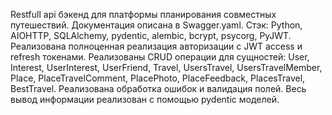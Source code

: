 Restfull api бэкенд для платформы планирования совместных путешествий.
Документация описана в Swagger.yaml.
Стэк: Python, AIOHTTP, SQLAlchemy, pydentic, alembic, bcrypt, psycorg, PyJWT.
Реализована полноценная реализация авторизации с JWT access и refresh токенами.
Реализованы CRUD операции для сущностей: User, Interest, UserInterest, UserFriend, Travel, UsersTravel, UsersTravelMember, Place, PlaceTravelComment, PlacePhoto, PlaceFeedback, PlacesTravel, BestTravel.
Реализована обработка ошибок и валидация полей.
Весь вывод информации реализован с помощью pydentic моделей.
